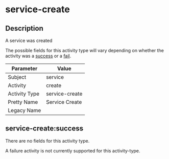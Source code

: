 service-create
==============

Description
-----------
A service was created

The possible fields for this activity type will vary depending on whether the activity was a [success](#service-createsuccess) or a [fail](#service-createfail).

| Parameter     | Value          |
| ------------- | -------------- |
| Subject       | service        |
| Activity      | create         |
| Activity Type | service-create |
| Pretty Name   | Service Create |
| Legacy Name   |                |

service-create:success
----------------------

There are no fields for this activity type.


A failure activity is not currently supported for this activity-type.